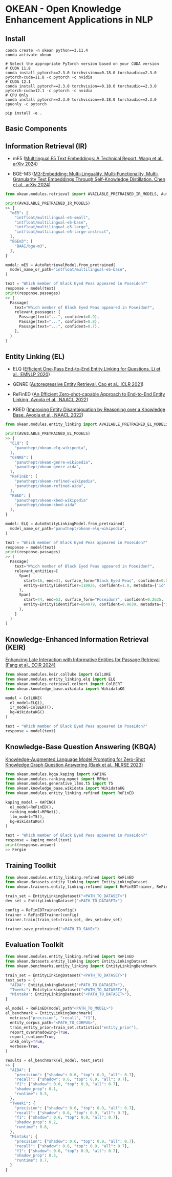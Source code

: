 # OKEAN - Open Knowledge Enhancement Applications in NLP

## Install
```
conda create -n okean python==3.11.4
conda activate okean

# Select the appropriate PyTorch version based on your CUDA version
# CUDA 11.8
conda install pytorch==2.3.0 torchvision==0.18.0 torchaudio==2.3.0 pytorch-cuda=11.8 -c pytorch -c nvidia
# CUDA 12.1
conda install pytorch==2.3.0 torchvision==0.18.0 torchaudio==2.3.0 pytorch-cuda=12.1 -c pytorch -c nvidia
# CPU Only
conda install pytorch==2.3.0 torchvision==0.18.0 torchaudio==2.3.0 cpuonly -c pytorch

pip install -e .
```

## Basic Components

## Information Retrieval (IR)

- mE5 ([Multilingual E5 Text Embeddings: A Technical Report. Wang et al., arXiv 2024](https://arxiv.org/pdf/2402.05672))

- BGE-M3 ([M3-Embedding: Multi-Linguality, Multi-Functionality, Multi-Granularity Text Embeddings Through Self-Knowledge Distillation. Chen et al., arXiv 2024](https://arxiv.org/pdf/2402.03216))

```python
from okean.modules.retrieval import AVAILABLE_PRETRAINED_IR_MODELS, AutoRetrievalModel, mE5

print(AVAILABLE_PRETRAINED_IR_MODELS)
>> {
  "mE5": [
    "intfloat/multilingual-e5-small",
    "intfloat/multilingual-e5-base",
    "intfloat/multilingual-e5-large",
    "intfloat/multilingual-e5-large-instruct",
  ],
  "BGEm3": [
    "BAAI/bge-m3",
  ],
}

model: mE5 = AutoRetrievalModel.from_pretrained(
  model_name_or_path="intfloat/multilingual-e5-base",
)

text = "Which member of Black Eyed Peas appeared in Poseidon?"
response = model(text)
print(response.passages)
>> [
  Passage(
    text="Which member of Black Eyed Peas appeared in Poseidon?",
    relevant_passages: [
      Passage(text="...", confident=0.9),
      Passage(text="...", confident=0.8),
      Passage(text="...", confident=0.7),
    ],
  )
]
```

## Entity Linking (EL)

- ELQ ([Efficient One-Pass End-to-End Entity Linking for Questions. Li et al., EMNLP 2020](https://aclanthology.org/2020.emnlp-main.522.pdf))
  
- GENRE ([Autoregressive Entity Retrieval. Cao et al., ICLR 2021](https://arxiv.org/pdf/2010.00904))

- ReFinED ([An Efficient Zero-shot-capable Approach to End-to-End Entity Linking. Ayoola et al., NAACL 2022](https://aclanthology.org/2022.naacl-industry.24.pdf))

- KBED ([Improving Entity Disambiguation by Reasoning over a Knowledge Base. Ayoola et al., NAACL 2022](https://aclanthology.org/2022.naacl-main.210.pdf))

```python
from okean.modules.entity_linking import AVAILABLE_PRETRAINED_EL_MODELS, AutoEntityLinkingModel, ELQ

print(AVAILABLE_PRETRAINED_EL_MODELS)
>> {
  "ELQ": [
    "panuthept/okean-elq-wikipedia",
  ],
  "GENRE": [
    "panuthept/okean-genre-wikipedia",
    "panuthept/okean-genre-aida",
  ],
  "ReFinED": [
    "panuthept/okean-refined-wikipedia",
    "panuthept/okean-refined-aida",
  ],
  "KBED": [
    "panuthept/okean-kbed-wikipedia"
    "panuthept/okean-kbed-aida"
  ],
}

model: ELQ = AutoEntityLinkingModel.from_pretrained(
  model_name_or_path="panuthept/okean-elq-wikipedia",
)

text = "Which member of Black Eyed Peas appeared in Poseidon?"
response = model(text)
print(response.passages)
>> [
  Passage(
    text="Which member of Black Eyed Peas appeared in Poseidon?",
    relevant_entities=[
      Span(
        start=16, end=31, surface_form="Black Eyed Peas", confident=0.5956,
        entity=Entity(identifier=110826, confident=1.0, metadata={'id': {'wikipedia': '210453', 'wikidata': 'Q134541'}})
      ),
      Span(
        start=44, end=53, surface_form="Poseidon?", confident=0.2635,
        entity=Entity(identifier=664979, confident=0.9639, metadata={'id': {'wikipedia': '2688309', 'wikidata': 'Q906633'}})
      ),
    ]
  )
]
```

## Knowledge-Enhanced Information Retrieval (KEIR)

[Enhancing Late Interaction with Informative Entities for Passage Retrieval (Fang et al., ECIR 2024)](https://keirworkshop.github.io/assets/files/keir_4.pdf)

```python
from okean.modules.keir.colluke import ColLUKE
from okean.modules.entity_linking.elq import ELQ
from okean.modules.retrieval.colbert import ColBERT
from okean.knowledge_base.wikidata import WikidataKG

model = ColLUKE(
  el_model=ELQ(),
  ir_model=ColBERT(),
  kg=WikidataKG()
)

text = "Which member of Black Eyed Peas appeared in Poseidon?"
response = model(text)
```

## Knowledge-Base Question Answering (KBQA)

[Knowledge-Augmented Language Model Prompting for Zero-Shot Knowledge Graph Question Answering (Baek et al., NLRSE 2023)](https://aclanthology.org/2023.nlrse-1.7)

```python
from okean.modules.kgqa.kaping import KAPING
from okean.modules.ranking.mpnet import MPNet
from okean.modules.generative_llms.t5 import T5
from okean.knowledge_base.wikidata import WikidataKG
from okean.modules.entity_linking.refined import ReFinED

kaping_model = KAPING(
  el_model=ReFinED(),
  ranking_model=MPNet(),
  llm_model=T5(),
  kg=WikidataKG()
)

text = "Which member of Black Eyed Peas appeared in Poseidon?"
response = kaping_model(text)
print(response.answer)
>> Fergie
```

## Training Toolkit
```python
from okean.modules.entity_linking.refined import ReFinED
from okean.datasets.entity_linking import EntityLinkingDataset
from okean.trainers.entity_linking.refined import ReFinEDTrainer, ReFinEDTrainerConfig

train_set = EntityLinkingDataset("<PATH_TO_DATASET>")
dev_set = EntityLinkingDataset("<PATH_TO_DATASET>")

config = ReFinEDTrainerConfig()
trainer = ReFinEDTrainer(config)
trainer.train(train_set=train_set, dev_set=dev_set)

trainer.save_pretrained("<PATH_TO_SAVE>")
```

## Evaluation Toolkit
```python
from okean.modules.entity_linking.refined import ReFinED
from okean.datasets.entity_linking import EntityLinkingDataset
from okean.benchmarks.entity_linking import EntityLinkingBenchmark

train_set = EntityLinkingDataset("<PATH_TO_DATASET>") 
test_sets = {
  "AIDA": EntityLinkingDataset("<PATH_TO_DATASET>"),
  "Tweeki": EntityLinkingDataset("<PATH_TO_DATASET>"),
  "Mintaka": EntityLinkingDataset("<PATH_TO_DATASET>"),
}

el_model = ReFinED(model_path"<PATH_TO_MODEL>")
el_benchmark = EntityLinkingBenchmark(
  metrics=["precision", "recall", "f1"],
  entity_corpus_path="<PATH_TO_CORPUS>",
  train_entity_prior=train_set.statistics("entity_prior"),
  report_overshadowing=True,
  report_runtime=True,
  inkb_only=True,
  verbose=True,
)

results = el_benchmark(el_model, test_sets)
>> {
  "AIDA": {
    "precision": {"shadow": 0.6, "top": 0.9, "all": 0.7},
    "recall": {"shadow": 0.6, "top": 0.9, "all": 0.7},
    "f1": {"shadow": 0.6, "top": 0.9, "all": 0.7},
    "shadow_prop": 0.1,
    "runtime": 0.5,
  },
  "Tweeki": {
    "precision": {"shadow": 0.6, "top": 0.9, "all": 0.7},
    "recall": {"shadow": 0.6, "top": 0.9, "all": 0.7},
    "f1": {"shadow": 0.6, "top": 0.9, "all": 0.7},
    "shadow_prop": 0.2,
    "runtime": 0.6,
  },
  "Mintaka": {
    "precision": {"shadow": 0.6, "top": 0.9, "all": 0.7},
    "recall": {"shadow": 0.6, "top": 0.9, "all": 0.7},
    "f1": {"shadow": 0.6, "top": 0.9, "all": 0.7},
    "shadow_prop": 0.3,
    "runtime": 0.7,
  }
}
```
